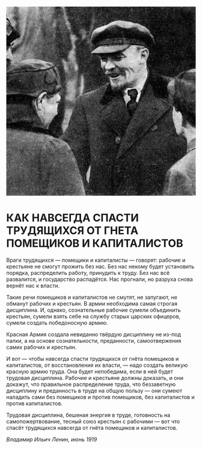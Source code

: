 
![](./img/old/leninAndPeople.jpg)


# КАК НАВСЕГДА СПАСТИ ТРУДЯЩИХСЯ ОТ ГНЕТА ПОМЕЩИКОВ И КАПИТАЛИСТОВ


Враги трудящихся — помещики и
капиталисты — говорят: рабочие и крестьяне не смогут прожить без нас.
Без нас некому будет установить порядка, распределить работу, принудить к
труду. Без нас всё развалится, и государство распадётся. Нас прогнали,
но разруха снова вернёт нас к власти.



Такие речи помещиков и
капиталистов не смутят, не запугают, не обманут рабочих и крестьян. В
армии необходима самая строгая дисциплина. И, однако, сознательные
рабочие сумели объединить крестьян, сумели взять себе на службу старых
царских офицеров, сумели создать победоносную армию.

Красная Армия
создала невиданно твёрдую дисциплину не из-под палки, а на основе
сознательности, преданности, самоотвержения самих рабочих и крестьян.



И
вот — чтобы навсегда спасти трудящихся от гнёта помещиков и
капиталистов, от восстановления их власти, — надо создать великую
красную армию труда. Она будет непобедима, если в ней будет трудовая
дисциплина. Рабочие и крестьяне должны доказать, и они докажут, что
правильное распределение труда, что беззаветную дисциплину и преданность
в труде на общую пользу — они сумеют наладить сами без помещиков и
против помещиков, без капиталистов и против капиталистов.

Трудовая
дисциплина, бешеная энергия в труде, готовность на самопожертвование,
тесный союз крестьян с рабочими — вот что спасёт трудящихся навсегда от
гнёта помещиков и капиталистов.





*Владимир Ильич Ленин, июнь 1919*

